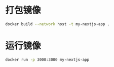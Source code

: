 # 打包镜像

```bash
docker build --network host -t my-nextjs-app .
```

# 运行镜像

```bash
docker run -p 3000:3000 my-nextjs-app
```
